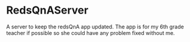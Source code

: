 # RedsQnAServer
A server to keep the redsQnA app updated. The app is for my 6th grade teacher if possible so she could have any problem fixed without me.
